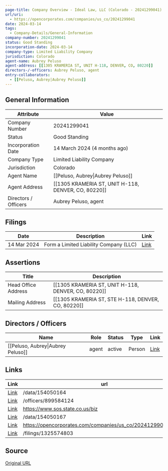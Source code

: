 ```yaml
---
page-title: Company Overview - Ideal Law, LLC (Colorado - 20241299041)
url/uri:
  - https://opencorporates.com/companies/us_co/20241299041
date: 2024-03-14
tags:
  - Company-Details/General-Information
company-number: 20241299041
status: Good Standing
incorporation-date: 2024-03-14
company-type: Limited Liability Company
jurisdiction: Colorado
agent-name: Aubrey Peluso
agent-address: [[1305 KRAMERIA ST, UNIT H-118, DENVER, CO, 80220]]
directors-/-officers: Aubrey Peluso, agent
entry-collaborators:
  - [[Peluso, Aubrey|Aubrey Peluso]]
---
```


## General Information
| Attribute          | Value                                       |
|--------------------|---------------------------------------------|
| Company Number     | 20241299041                                 |
| Status             | Good Standing                               |
| Incorporation Date | 14 March 2024 (4 months ago)                |
| Company Type       | Limited Liability Company                   |
| Jurisdiction       | Colorado                                    |
| Agent Name         | [[Peluso, Aubrey\|Aubrey Peluso]]           |
| Agent Address      | [[1305 KRAMERIA ST, UNIT H-118, DENVER, CO, 80220]] |
| Directors / Officers | Aubrey Peluso, agent                        |

## Filings
| Date        | Description                    | Link |
|-------------|--------------------------------|-------|
| 14 Mar 2024 | Form a Limited Liability Company (LLC) | [Link](https://opencorporates.com/filings/1325574803) |

## Assertions
| Title               | Description                                             |
|---------------------|---------------------------------------------------------|
| Head Office Address | [[1305 KRAMERIA ST, UNIT H-118, DENVER, CO, 80220]]     |
| Mailing Address     | [[1305 KRAMERIA ST, STE H-118, DENVER, CO, 80220]]      |

## Directors / Officers
| Name                 | Role            | Status     | Type        | Link |
|----------------------|-----------------|------------|-------------|------|
| [[Peluso, Aubrey\|Aubrey Peluso]] | agent           | active     | Person      | [Link](https://opencorporates.com/officers/899584124) |

## Links
| Link   | url                            
|--------|--------------------------------|
| [Link](/data/154050164) |/data/154050164               |
| [Link](/officers/899584124) |/officers/899584124           |
| [Link](https://www.sos.state.co.us/biz) |https://www.sos.state.co.us/biz|
| [Link](/data/154050167) |/data/154050167               |
| [Link](https://opencorporates.com/companies/us_co/20241299041/filings) |https://opencorporates.com/companies/us_co/20241299041/filings|
| [Link](/filings/1325574803) |/filings/1325574803           |

## Source
[Original URL](https://opencorporates.com/companies/us_co/20241299041)
